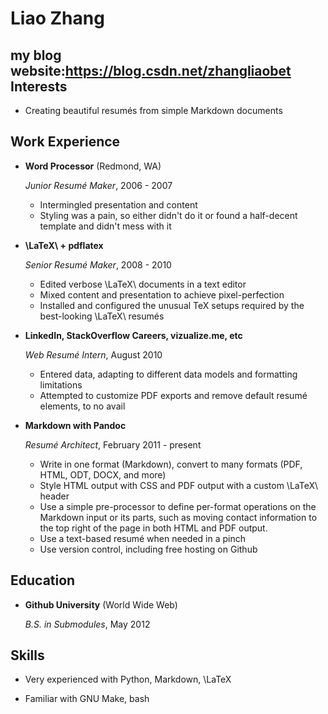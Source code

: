Liao Zhang
===============
my blog website:https://blog.csdn.net/zhangliaobet
Interests
---------

*   Creating beautiful resumés from simple Markdown documents


Work Experience
---------------

*   **Word Processor** (Redmond, WA)

    *Junior Resumé Maker*, 2006 - 2007

    -   Intermingled presentation and content
    -   Styling was a pain, so either didn't do it or found a half-decent
        template and didn't mess with it

*   **\LaTeX\ + pdflatex**

    *Senior Resumé Maker*, 2008 - 2010

    -   Edited verbose \LaTeX\ documents in a text editor
    -   Mixed content and presentation to achieve pixel-perfection
    -   Installed and configured the unusual TeX setups required by the
        best-looking \LaTeX\ resumés

*   **LinkedIn, StackOverflow Careers, vizualize.me, etc**

    *Web Resumé Intern*, August 2010

    -   Entered data, adapting to different data models and formatting
        limitations
    -   Attempted to customize PDF exports and remove default resumé elements,
        to no avail

*   **Markdown with Pandoc**

    *Resumé Architect*, February 2011 - present

    -   Write in one format (Markdown), convert to many formats (PDF, HTML, ODT,
        DOCX, and more)
    -   Style HTML output with CSS and PDF output with a custom \LaTeX\ header
    -   Use a simple pre-processor to define per-format operations on the
        Markdown input or its parts, such as moving contact information to the
        top right of the page in both HTML and PDF output.
    -   Use a text-based resumé when needed in a pinch
    -   Use version control, including free hosting on Github


Education
---------

*   **Github University** (World Wide Web)

    *B.S. in Submodules*, May 2012


Skills
------

*   Very experienced with Python, Markdown, \LaTeX

*   Familiar with GNU Make, bash


